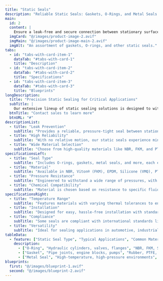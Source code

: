 ```yaml
---
title: "Static Seals"
description: "Reliable Static Seals: Gaskets, O-Rings, and Metal Seals for Industrial, Chemical, and High-Pressure Applications"
main:
  id: 2
  content: |
    Ensure a leak-free and secure connection between stationary surfaces with our high-performance static seals. Unlike dynamic seals used in moving components, static seals are designed for zero-movement applications, creating a dependable barrier against fluids and gases. Explore our range of gaskets, O-rings, and metal seals engineered for durability in even the most demanding industrial, chemical, and high-pressure environments.
  imgCard: "@/images/product-image-2.avif"
  imgMain: "@/images/product-image-main-2.avif"
  imgAlt: "An assortment of gaskets, O-rings, and other static seals."
tabs:
  - id: "tabs-with-card-item-1"
    dataTab: "#tabs-with-card-1"
    title: "Description"
  - id: "tabs-with-card-item-2"
    dataTab: "#tabs-with-card-2"
    title: "Specifications"
  - id: "tabs-with-card-item-3"
    dataTab: "#tabs-with-card-3"
    title: "Blueprints"
longDescription:
  title: "Precision Static Sealing for Critical Applications"
  subTitle: |
    Our extensive lineup of static sealing solutions is designed to withstand extreme conditions, from corrosive chemicals to high temperatures. By filling imperfections between mating surfaces under compression, our seals ensure the integrity of your systems, minimizing downtime and protecting against costly leaks.
  btnTitle: "Contact sales to learn more"
  btnURL: "#"
descriptionList:
  - title: "Leak Prevention"
    subTitle: "Provides a reliable, pressure-tight seal between stationary components to prevent the escape or ingress of fluids and gases."
  - title: "High Reliability"
    subTitle: "With no relative motion, our static seals experience minimal wear and have a lower failure rate compared to dynamic seals, ensuring a long service life."
  - title: "Wide Material Selection"
    subTitle: "Choose from high-quality materials like NBR, FKM, and PTFE, tailored to meet your specific temperature, pressure, and chemical compatibility needs."
specificationsLeft:
  - title: "Seal Type"
    subTitle: "Includes O-rings, gaskets, metal seals, and more, each engineered for optimal performance in various static conditions."
  - title: "Material"
    subTitle: "Available in NBR, Viton® (FKM), EPDM, Silicone (VMQ), PTFE, and other elastomers and metals."
  - title: "Pressure Resistance"
    subTitle: "Engineered to withstand a wide range of pressures, with options for low-, medium-, and high-pressure applications."
  - title: "Chemical Compatibility"
    subTitle: "Material is chosen based on resistance to specific fluids or gases, including oils, chemicals, and water."
specificationsRight:
  - title: "Temperature Range"
    subTitle: "Features materials with varying thermal tolerances to ensure performance in both low-temperature and high-temperature environments."
  - title: "Installation"
    subTitle: "Designed for easy, hassle-free installation with standard tools, reducing maintenance downtime."
  - title: "Compliance"
    subTitle: "Some seals are compliant with international standards like ISO 3601 for O-rings, ensuring consistent quality."
  - title: "Versatility"
    subTitle: "Ideal for sealing applications in automotive, industrial manufacturing, chemical processing, and hydraulic systems."
tableData:
  - feature: ["Static Seal Type", "Typical Applications", "Common Materials"]
    description:
      - ["O-Ring", "Hydraulic cylinders, valves, flanges", "NBR, FKM, Silicone"]
      - ["Gasket", "Pipe joints, engine blocks, pumps", "Rubber, PTFE, Graphite, Metal"]
      - ["Metal Seal", "High-temperature, high-pressure environments", "Copper, Stainless Steel, Aluminum"]
blueprints:
  first: "@/images/blueprint-1.avif"
  second: "@/images/blueprint-2.avif"
---
```

